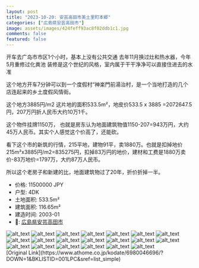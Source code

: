 ```yaml
---
layout: post
title: "2023-10-20: 安芸高田市美土里町本郷"
categories: ["広島県安芸高田市"]
image: assets/images/424feff93ac8f02ddb1c1.jpg
comments: false
featured: false
---
```

<p>开车去广岛市市区1个小时，基本上没有公共交通
去年11月换过灶和热水器，今年5月重修过化粪池
装修是这个世纪的风格，室内属于干干净净可以直接住进去的水准

这个地方开车7分钟可以到一个度假村“神楽門前湯治村，是一个当地打造的几个店连起来的乡土度假风情街。

这个地方3885円/m2
这片地的面积533.5m²，地皮价533.5 x 3885 =2072647.5円，207万円折人民币大约10万1千。

这个物件挂牌1150万，
也就是房东认为地面建筑物值1150-207=943万円，大约45万人民币。其实个人感觉这个价高了，还能砍。

看下这个市的新筑的行情，215平地，建物91平，卖1880万。也就是扣掉地价215m²x3885円/m2=835275円，扣掉83万円的地价，建材和工费是1880万卖价-83万地价=1797万，大约87万人民币。

所以这个老房子和新建的比，地面建筑物过了20年，折价折掉一半。

</p>

* 价格: 11500000 JPY
* 户型: 4DK
* 土地面积: 533.5m²
* 建筑面积: 116.65m²
* 建造时间: 2003-01
* 📍: [広島県安芸高田市](https://www.google.com/maps/search/?api=1&query=34.71600580060712%2C132.6108600669579)

<div class="scroll-container"><img src="/assets/images/fbc72c455b80983e9fe75.jpg" alt="alt_text"/>
<img src="/assets/images/f34948c2419f247254dd6.jpg" alt="alt_text"/>
<img src="/assets/images/0f4c14b6d48907a25c3ec.jpg" alt="alt_text"/>
<img src="/assets/images/e2fdd69200e1764c59bb5.jpg" alt="alt_text"/>
<img src="/assets/images/23127574201e1d8f50fba.jpg" alt="alt_text"/>
<img src="/assets/images/acaf259b9dda9c54680e9.jpg" alt="alt_text"/>
<img src="/assets/images/75ba9c1670948d6772893.jpg" alt="alt_text"/>
<img src="/assets/images/4d67000f5dc0dbf1c4487.jpg" alt="alt_text"/>
<img src="/assets/images/cc18c936d52c1b44622bf.jpg" alt="alt_text"/>
<img src="/assets/images/586dd078bf78956700b77.jpg" alt="alt_text"/>
<img src="/assets/images/d4a434d6fc5ea8b02c969.jpg" alt="alt_text"/>
<img src="/assets/images/149fb974ecdcdb8f281e7.jpg" alt="alt_text"/>
<img src="/assets/images/c138fd6cc1094813ea4c5.jpg" alt="alt_text"/>
<img src="/assets/images/15ba73992c27686938690.jpg" alt="alt_text"/>
<img src="/assets/images/83f0c20d4bf8f60b6930e.jpg" alt="alt_text"/>
<img src="/assets/images/e67522fbc906e194cf4c1.jpg" alt="alt_text"/>
<img src="/assets/images/a6bbd9a8ac4036bdcce18.jpg" alt="alt_text"/>
<img src="/assets/images/7163930cdef1d21289069.jpg" alt="alt_text"/>
<img src="/assets/images/38b8732f2a65b0edc59c1.jpg" alt="alt_text"/>
<img src="/assets/images/76b5dcf8984a5b99c16de.jpg" alt="alt_text"/></div>
[Original Link](https://www.athome.co.jp/kodate/6980046696/?DOWN=1&BKLISTID=001LPC&sref=list_simple)